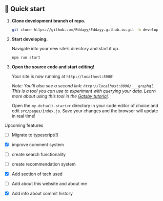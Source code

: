 
## 🚀 Quick start

1.  **Clone development branch of repo.**

    ```sh
    git clone https://github.com/Eddayy/Eddayy.github.io.git -b development
    ```

1.  **Start developing.**

    Navigate into your new site’s directory and start it up.

    ```sh
    npm run start 
    ```

1.  **Open the source code and start editing!**

    Your site is now running at `http://localhost:8000`!
    
    *Note: You'll also see a second link: `http://localhost:8000/___graphql`. This is a tool you can use to experiment with querying your data. Learn more about using this tool in the [Gatsby tutorial](https://www.gatsbyjs.org/tutorial/part-five/#introducing-graphiql).*
    
    Open the `my-default-starter` directory in your code editor of choice and edit `src/pages/index.js`. Save your changes and the browser will update in real time!
    

Upcoming features

- [ ] Migrate to typescript(!)

- [X] improve comment system

- [ ] create search functionality

- [ ] create recommendation system

- [x] Add section of tech used

- [ ] Add about this website and about me

- [x] Add info about commit history